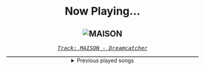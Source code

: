 <div align="center"> 
<h1>Now Playing...</h1>

![MAISON](https://i.scdn.co/image/ab67616d00001e0240fd215e68e55c626a16cd4e)
--
_<samp><a href="https://open.spotify.com/track/2fyhv2ThM2PDqlc8HVs32e">Track: MAISON - Dreamcatcher</a></samp>_

<div style="border: 1px #4B5054 solid"></div>
<details>
  <summary>
    Previous played songs
  </summary>
  <table>
    <thead>
      <tr>
        <th>
          Artist
        </th>
        <th>
          Song
        </th>
        <th>
          Link
        </th>
      </tr>
    </thead>
    <tbody>
      <tr><td>Dreamcatcher</td><td>MAISON</td><td><a href="https://open.spotify.com/track/2fyhv2ThM2PDqlc8HVs32e">https://open.spotify.com/track/2fyhv2ThM2PDqlc8HVs32e</a></td></tr><tr><td>GIANT PINK</td><td>Mirror Mirror</td><td><a href="https://open.spotify.com/track/2J8DmAA6QON4rhKS12sdvf">https://open.spotify.com/track/2J8DmAA6QON4rhKS12sdvf</a></td></tr><tr><td>BM</td><td>Broken Me</td><td><a href="https://open.spotify.com/track/6PiOBvjLSb1UD9wtqwplUG">https://open.spotify.com/track/6PiOBvjLSb1UD9wtqwplUG</a></td></tr><tr><td>EVERGLOW</td><td>DUN DUN</td><td><a href="https://open.spotify.com/track/3ejAkJLWQSEJDqDXxK3efB">https://open.spotify.com/track/3ejAkJLWQSEJDqDXxK3efB</a></td></tr><tr><td>Dreamcatcher</td><td>Odd Eye</td><td><a href="https://open.spotify.com/track/1RtlbxsPpDBsHHmGTb7ah2">https://open.spotify.com/track/1RtlbxsPpDBsHHmGTb7ah2</a></td></tr><tr><td>Dreamcatcher</td><td>SAHARA</td><td><a href="https://open.spotify.com/track/1EEj03tWxVgfV8t0NfVexY">https://open.spotify.com/track/1EEj03tWxVgfV8t0NfVexY</a></td></tr><tr><td>THE BOYZ</td><td>Echo</td><td><a href="https://open.spotify.com/track/2m59DXEDaV4EEJTuxAiDre">https://open.spotify.com/track/2m59DXEDaV4EEJTuxAiDre</a></td></tr><tr><td>EVERGLOW</td><td>Bon Bon Chocolat</td><td><a href="https://open.spotify.com/track/5XS0GCCIotaI6XtsYcIKeX">https://open.spotify.com/track/5XS0GCCIotaI6XtsYcIKeX</a></td></tr><tr><td>Evolving Sound</td><td>Beneath the Surface</td><td><a href="https://open.spotify.com/track/3pmriWO1FlkfjmTjRQIayb">https://open.spotify.com/track/3pmriWO1FlkfjmTjRQIayb</a></td></tr><tr><td>Tom Player</td><td>Takedown</td><td><a href="https://open.spotify.com/track/1aM5l8yI52a9eva0SGaH0t">https://open.spotify.com/track/1aM5l8yI52a9eva0SGaH0t</a></td></tr><tr><td>Two Steps from Hell</td><td>Clockmen</td><td><a href="https://open.spotify.com/track/7uhurN76A1buJHGaDneoDV">https://open.spotify.com/track/7uhurN76A1buJHGaDneoDV</a></td></tr><tr><td>Epic Score</td><td>Creator of Worlds</td><td><a href="https://open.spotify.com/track/6tGtmVVS8ccFbJmewqhUTg">https://open.spotify.com/track/6tGtmVVS8ccFbJmewqhUTg</a></td></tr><tr><td>Nick Phoenix</td><td>Caradhras</td><td><a href="https://open.spotify.com/track/4K8iKmXj0vfT41wEMFmWzy">https://open.spotify.com/track/4K8iKmXj0vfT41wEMFmWzy</a></td></tr><tr><td>Mike's Dead</td><td>Leave Me to Bleed (feat. Brandon Saller)</td><td><a href="https://open.spotify.com/track/6QfrQzppJ3yVqrDLS6L3L4">https://open.spotify.com/track/6QfrQzppJ3yVqrDLS6L3L4</a></td></tr><tr><td>STARSET</td><td>DEGENERATE</td><td><a href="https://open.spotify.com/track/386h66RHOKqWIN1wTL2v3R">https://open.spotify.com/track/386h66RHOKqWIN1wTL2v3R</a></td></tr><tr><td>Our Last Night</td><td>Heathens</td><td><a href="https://open.spotify.com/track/7cwcweCOo8UfCW5OzsLpDD">https://open.spotify.com/track/7cwcweCOo8UfCW5OzsLpDD</a></td></tr><tr><td>Set It Off</td><td>Wolf In Sheep's Clothing [REBORN]</td><td><a href="https://open.spotify.com/track/1tpidJ4FBn9TwshePh1bc3">https://open.spotify.com/track/1tpidJ4FBn9TwshePh1bc3</a></td></tr><tr><td>August Burns Red</td><td>Waltz of the Flowers</td><td><a href="https://open.spotify.com/track/2jr2d3IKrrKAODvspQMqw6">https://open.spotify.com/track/2jr2d3IKrrKAODvspQMqw6</a></td></tr><tr><td>All That Remains</td><td>Divine</td><td><a href="https://open.spotify.com/track/5tndSvgGPKyNQkTZdX9gQ3">https://open.spotify.com/track/5tndSvgGPKyNQkTZdX9gQ3</a></td></tr><tr><td>Memphis May Fire</td><td>Necessary Evil</td><td><a href="https://open.spotify.com/track/1fLh4YiiCggZRnY7OfVUg4">https://open.spotify.com/track/1fLh4YiiCggZRnY7OfVUg4</a></td></tr>
    </tbody>
  </table>
</details>

</div>
